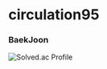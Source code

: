 # circulation95
 
### BaekJoon
![Solved.ac Profile](http://mazassumnida.wtf/api/generate_badge?boj=wangsh6)

